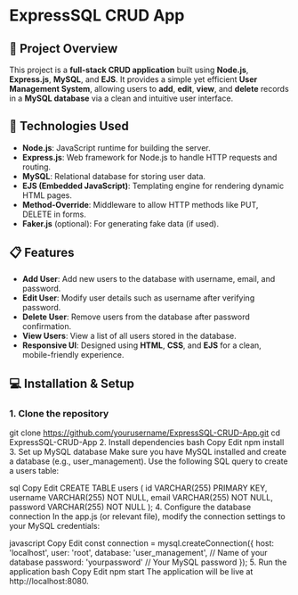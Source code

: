 # **ExpressSQL CRUD App**

## 🚀 **Project Overview**
This project is a **full-stack CRUD application** built using **Node.js**, **Express.js**, **MySQL**, and **EJS**. It provides a simple yet efficient **User Management System**, allowing users to **add**, **edit**, **view**, and **delete** records in a **MySQL database** via a clean and intuitive user interface.

## 🔧 **Technologies Used**
- **Node.js**: JavaScript runtime for building the server.
- **Express.js**: Web framework for Node.js to handle HTTP requests and routing.
- **MySQL**: Relational database for storing user data.
- **EJS (Embedded JavaScript)**: Templating engine for rendering dynamic HTML pages.
- **Method-Override**: Middleware to allow HTTP methods like PUT, DELETE in forms.
- **Faker.js** (optional): For generating fake data (if used).

## 📋 **Features**
- **Add User**: Add new users to the database with username, email, and password.
- **Edit User**: Modify user details such as username after verifying password.
- **Delete User**: Remove users from the database after password confirmation.
- **View Users**: View a list of all users stored in the database.
- **Responsive UI**: Designed using **HTML**, **CSS**, and **EJS** for a clean, mobile-friendly experience.
  
## 💻 **Installation & Setup**

### 1. **Clone the repository**
git clone https://github.com/yourusername/ExpressSQL-CRUD-App.git
cd ExpressSQL-CRUD-App
2. Install dependencies
bash
Copy
Edit
npm install
3. Set up MySQL database
Make sure you have MySQL installed and create a database (e.g., user_management). Use the following SQL query to create a users table:

sql
Copy
Edit
CREATE TABLE users (
  id VARCHAR(255) PRIMARY KEY,
  username VARCHAR(255) NOT NULL,
  email VARCHAR(255) NOT NULL,
  password VARCHAR(255) NOT NULL
);
4. Configure the database connection
In the app.js (or relevant file), modify the connection settings to your MySQL credentials:

javascript
Copy
Edit
const connection = mysql.createConnection({
    host: 'localhost',
    user: 'root',
    database: 'user_management',   // Name of your database
    password: 'yourpassword'       // Your MySQL password
});
5. Run the application
bash
Copy
Edit
npm start
The application will be live at http://localhost:8080.
